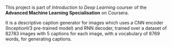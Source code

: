 This project is part of <em>Introduction to Deep Learning</em> courser of the <strong>Advanced Machine Learning Specialisation</strong> on Coursera.

It is a descriptive caption generator for images which uses a CNN encoder (InceptionV3 pre-trained model) and RNN decoder, trained over a dataset of 82783 images with 5 captions for each image, with a vocabulary of 8769 words, for generating captions.
